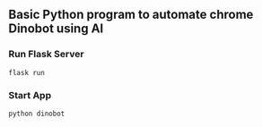 ## Basic Python program to automate chrome Dinobot using AI

### Run Flask Server

`flask run`

### Start App

`python dinobot`

